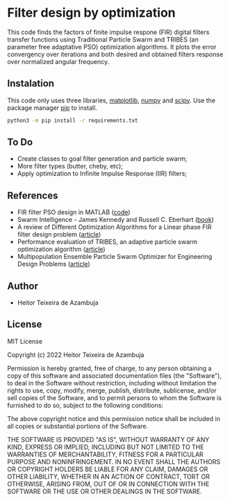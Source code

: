 # Filter design by optimization
This code finds the factors of finite impulse respone (FIR) digital filters transfer functions using Traditional Particle Swarm and TRIBES (an parameter free adaptative PSO) optimization algorithms. It plots the error convergency over iterations and both desired and obtained filters response over normalized angular frequency.

## Instalation

This code only uses three libraries, [matplotlib](https://matplotlib.org/3.5.1/index.html), [numpy](https://numpy.org/) and [scipy](https://docs.scipy.org/doc/scipy/index.html). Use the package manager [pip](https://pip.pypa.io/en/stable/) to install.

```bash
python3 -m pip install -r requirements.txt
```

## To Do
- Create classes to goal filter generation and particle swarm;
- More filter types (butter, cheby, etc);
- Apply optimization to Infinite Impulse Response (IIR) filters;

## References
- FIR filter PSO design in MATLAB ([code](https://github.com/zypher606/ParticleSwarmOperation-FIR))
- Swarm Intelligence - James Kennedy and Russell C. Eberhart ([book](https://www.sciencedirect.com/book/9781558605954/swarm-intelligence))
- A review of Different Optimization Algorithms for a Linear phase FIR filter design problem ([article](https://ieeexplore.ieee.org/document/8378122))
- Performance evaluation of TRIBES, an adaptive particle swarm optimization algorithm ([article](https://link.springer.com/article/10.1007/s11721-009-0026-8))
- Multipopulation Ensemble Particle Swarm Optimizer for Engineering Design Problems ([article](https://www.hindawi.com/journals/mpe/2020/1450985/))


## Author
- Heitor Teixeira de Azambuja

## License

MIT License

Copyright (c) 2022 Heitor Teixeira de Azambuja

Permission is hereby granted, free of charge, to any person obtaining a copy of this software and associated documentation files (the "Software"), to deal in the Software without restriction, including without limitation the rights to use, copy, modify, merge, publish, distribute, sublicense, and/or sell copies of the Software, and to permit persons to whom the Software is furnished to do so, subject to the following conditions:

The above copyright notice and this permission notice shall be included in all copies or substantial portions of the Software.

THE SOFTWARE IS PROVIDED "AS IS", WITHOUT WARRANTY OF ANY KIND, EXPRESS OR IMPLIED, INCLUDING BUT NOT LIMITED TO THE WARRANTIES OF MERCHANTABILITY, FITNESS FOR A PARTICULAR PURPOSE AND NONINFRINGEMENT. IN NO EVENT SHALL THE AUTHORS OR COPYRIGHT HOLDERS BE LIABLE FOR ANY CLAIM, DAMAGES OR OTHER LIABILITY, WHETHER IN AN ACTION OF CONTRACT, TORT OR OTHERWISE, ARISING FROM, OUT OF OR IN CONNECTION WITH THE SOFTWARE OR THE USE OR OTHER DEALINGS IN THE SOFTWARE.